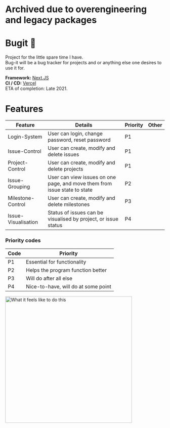 # Archived due to overengineering and legacy packages

# Bugit :bug: 

Project for the little spare time I have.<br>
Bug-it will be a bug tracker for projects and or anything else one desires to use it for.

**Framework:** [Next.JS](https://nextjs.org)  
**CI / CD:** [Vercel](https://vercel.com/)   
ETA of completion: Late 2021.


# Features

| Feature | Details | Priority | Other |
|---|---|---|---|
| Login-System | User can login, change password, reset password | P1 |   |
| Issue-Control | User can create, modify and delete issues | P1 |   |
| Project-Control | User can create, modify and delete projects | P1 |   |
| Issue-Grouping | User can view issues on one page, and move them from issue state to state | P2 |   |
| Milestone-Control | User can create, modify and delete milestones | P3 |   |
| Issue-Visualisation | Status of issues can be visualised by project, or issue status  | P4 |   |

### Priority codes
| Code | Priority |
|---|---|
| P1 | Essential for functionality |
| P2 | Helps the program function better |
| P3 | Will do after all else |
| P4 | Nice-to-have, will do at some point |
  
  
  
  
 <img src="https://external-preview.redd.it/JeXzjGuHaHw5n6M7FowA7Ah7KhGhn0SEY8Koh7vCYoA.jpg?auto=webp&s=7eed85969beb822b742000e7b435e08a35657f0f" alt="What it feels like to do this" width="400"/>
